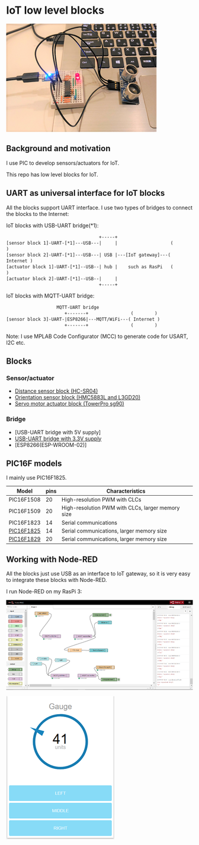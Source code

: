 # IoT low level blocks

![hc_sr04_test](./doc/hc_sr04_test.png)

## Background and motivation

I use PIC to develop sensors/actuators for IoT.

This repo has low level blocks for IoT.

## UART as universal interface for IoT blocks

All the blocks support UART interface. I use two types of bridges to connect the blocks to the Internet:

IoT blocks with USB-UART bridge(*1):
```
                                   +-----+                      
[sensor block 1]-UART-[*1]---USB---|     |                    (        )
[sensor block 2]-UART-[*1]---USB---| USB |---[IoT gateway]---( Internet )
[actuator block 1]-UART-[*1]--USB--| hub |    such as RasPi   (        )
[actuator block 2]-UART-[*1]--USB--|     |
                                   +-----+
```

IoT blocks with MQTT-UART bridge:
```
                   MQTT-UART bridge
                      +-------+                (        )
[sensor block 3]-UART-|ESP8266|---MQTT/WiFi---( Internet )
                      +-------+                (        )            
```

Note: I use MPLAB Code Configurator (MCC) to generate code for USART, I2C etc.

## Blocks

### Sensor/actuator

- [Distance sensor block (HC-SR04)](./distance.X)
- [Orientation sensor block (HMC5883L and L3GD20)](./orientation.X)
- [Servo motor actuator block (TowerPro sg90)](./servomotor.X)

### Bridge

- [USB-UART bridge with 5V supply]
- [USB-UART bridge with 3.3V supply](./doc/STEP_DOWN.md)
- [ESP8266(ESP-WROOM-02)]

## PIC16F models

I mainly use PIC16F1825.

|Model     |pins |Characteristics                          |
|----------|-----|-----------------------------------------|
|PIC16F1508|20   |High-resolution PWM with CLCs            |
|PIC16F1509|20   |High-resolution PWM with CLCs, larger memory size|
|PIC16F1823|14   |Serial communications                    |
|[PIC16F1825](http://ww1.microchip.com/downloads/en/DeviceDoc/41440A.pdf)|14   |Serial communications, larger memory size|
|[PIC16F1829](http://ww1.microchip.com/downloads/en/DeviceDoc/41440A.pdf)|20   |Serial communications, larger memory size|

## Working with Node-RED

All the blocks just use USB as an interface to IoT gateway, so it is very easy to integrate these blocks with Node-RED.

I run Node-RED on my RasPi 3:

![node-red-1](./doc/node-red-1.png)

![node-red-2](./doc/node-red-2.png)
